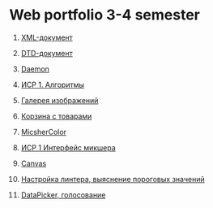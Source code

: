 # Web portfolio 3-4 semester

<ol>
<li><p><a href="https://github.com/t-anastasia/webdevelop/tree/master/1sem/%D0%A2%D0%B5%D0%BC%D0%B0%201/XMLT-001">XML-документ</a></p></li>
<li><p><a href="https://github.com/t-anastasia/webdevelop/tree/master/1sem/%D0%A2%D0%B5%D0%BC%D0%B0%201/XMLT-002"> DTD-документ</a></p></li>
<li><p><a href="https://github.com/t-anastasia/webdevelop/tree/master/1sem/%D0%A2%D0%B5%D0%BC%D0%B0%202/%D0%97%D0%B0%D0%B4%D0%B0%D0%BD%D0%B8%D0%B5%201/20200501_145159">Daemon</a></p></li>
  
<li><p><a href="https://github.com/t-anastasia/webdevelop/tree/master/1sem/%D0%A2%D0%B5%D0%BC%D0%B0%202/%D0%98%D0%A1%D0%A0/%D0%97%D0%B0%D0%B4%D0%B0%D0%BD%D0%B8%D0%B5%202">ИСР 1. Алгоритмы</a></p></li>
<li><p><a href="https://github.com/t-anastasia/webdevelop/tree/master/1sem/%D0%A2%D0%B5%D0%BC%D0%B0%203/%D0%97%D0%B0%D0%B4%D0%B0%D0%BD%D0%B8%D0%B5%202">Галерея изображений</a></p></li>


<li><p><a href="https://github.com/t-anastasia/webdevelop/tree/master/2sem/%D0%A2%D0%B5%D0%BC%D0%B0%201/%D0%97%D0%B0%D0%B4%D0%B0%D0%BD%D0%B8%D0%B5%202/cart_task">Корзина с товарами</a></p></li>
<li><p><a href="https://github.com/MeiJohnson/webdevelop/tree/master/2sem/%D0%A2%D0%B5%D0%BC%D0%B0%201/%D0%97%D0%B0%D0%B4%D0%B0%D0%BD%D0%B8%D0%B5%201">MicsherColor</a></p></li>
<li><p><a href="https://kodaktor.ru/g/mymixer_60675">ИСР 1 Интерфейс микшера</a></p></li>
<li><p><a href="https://github.com/t-anastasia/web/tree/master/UniversitySubjects/WEB(4sem)/Canvas">Canvas</a></p></li>


<li><p><a href="https://github.com/t-anastasia/webdevelop/tree/master/1sem/%D0%A2%D0%B5%D0%BC%D0%B0%204/%D0%97%D0%B0%D0%B4%D0%B0%D0%BD%D0%B8%D0%B5%201/20200501_224221">Настройка линтера, выяснение пороговых значений</a></p></li>


<li><p><a href="https://github.com/t-anastasia/webdevelop/tree/master/2sem/%D0%A2%D0%B5%D0%BC%D0%B0%204/%D0%97%D0%B0%D0%B4%D0%B0%D0%BD%D0%B8%D0%B5%202">DataPicker, голосование</a></p></li>

</ol>
